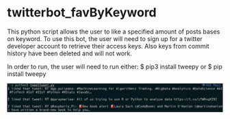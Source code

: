 # twitterbot_favByKeyword
This python script allows the user to like a specified amount of posts bases on keyword. 
To use this bot, the user will need to sign up for a twitter developer account to retrieve their access keys. 
Also keys from commit history have been deleted and will not work.

In order to run, the user will need to run either:
$ pip3 install tweepy
or
$ pip install tweepy

![twitterbot](https://raw.githubusercontent.com/rubendplaza/twitterbot_favByKeyword/main/img.png)

